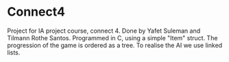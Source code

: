 # Connect4
Project for IA project course, connect 4. Done by Yafet Suleman and Tilmann Rothe Santos. 
Programmed in C, using a simple "Item" struct. The progression of the game is ordered as a tree. To realise the AI we use linked lists.
